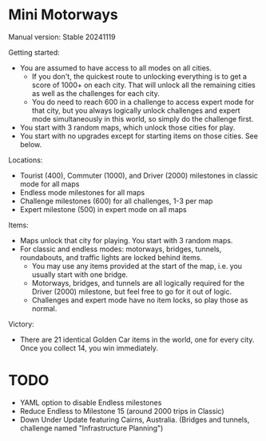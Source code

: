 # Mini Motorways

Manual version: Stable 20241119

Getting started:
- You are assumed to have access to all modes on all cities.
    - If you don't, the quickest route to unlocking everything is to get a score of 1000+ on each city. That will unlock all the remaining cities as well as the challenges for each city.
    - You do need to reach 600 in a challenge to access expert mode for that city, but you always logically unlock challenges and expert mode simultaneously in this world, so simply do the challenge first.
- You start with 3 random maps, which unlock those cities for play.
- You start with no upgrades except for starting items on those cities. See below.

Locations:
- Tourist (400), Commuter (1000), and Driver (2000) milestones in classic mode for all maps
- Endless mode milestones for all maps
- Challenge milestones (600) for all challenges, 1-3 per map
- Expert milestone (500) in expert mode on all maps

Items:
- Maps unlock that city for playing. You start with 3 random maps.
- For classic and endless modes: motorways, bridges, tunnels, roundabouts, and traffic lights are locked behind items.
    - You may use any items provided at the start of the map, i.e. you usually start with one bridge.
    - Motorways, bridges, and tunnels are all logically required for the Driver (2000) milestone, but feel free to go for it out of logic.
    - Challenges and expert mode have no item locks, so play those as normal.

Victory:
- There are 21 identical Golden Car items in the world, one for every city. Once you collect 14, you win immediately.

# TODO

- YAML option to disable Endless milestones
- Reduce Endless to Milestone 15 (around 2000 trips in Classic)
- Down Under Update featuring Cairns, Australia. (Bridges and tunnels, challenge named "Infrastructure Planning")
